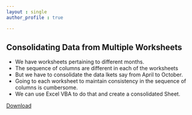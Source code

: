 ```yaml
---
layout : single
author_profile : true

---
```

## Consolidating Data from Multiple Worksheets

- We have worksheets pertaining to different months.
- The sequence of columns are different in each of the worksheets
- But we have to consolidate the data lkets say from April to October.
- Going to each worksheet to maintain consistency in the sequence of columns is cumbersome.
- We can use Excel VBA to do that and create a consolidated Sheet.

[Download](ConsolidatingDataFromMultipleWorksheets.txt) 